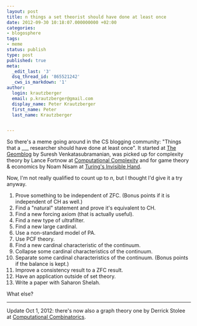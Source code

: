 ```yaml
---
layout: post
title: n things a set theorist should have done at least once
date: 2012-09-30 10:18:07.000000000 +02:00
categories:
- blogosphere
tags:
- meme
status: publish
type: post
published: true
meta:
  _edit_last: '3'
  dsq_thread_id: '865521242'
  _cws_is_markdown: '1'
author:
  login: krautzberger
  email: p.krautzberger@gmail.com
  display_name: Peter Krautzberger
  first_name: Peter
  last_name: Krautzberger


---
```


So there's a meme going around in the CS blogging community: "Things that a ___ researcher should have done at least once". It started at [The Geomblog](http://geomblog.blogspot.com/2012/09/things-tcser-should-have-done-at-least.html) by Suresh Venkatasubramanian, was picked up for complexity theory by Lance Fortnow at [Computational Complexity](http://blog.computationalcomplexity.org/2012/09/things-complexity-theorist-should-do-at.html) and for game theory & economics by Noam Nisam at [Turing's Invisible Hand](https://agtb.wordpress.com/2012/09/28/things-a-agteer-should-do-at-least-once/).

Now, I'm not really qualified to count up to $n$, but I thought I'd give it a try anyway.

1.  Prove something to be independent of ZFC. (Bonus points if it is independent of CH as well.)
2.  Find a "natural" statement and prove it's equivalent to CH.
3.  Find a new forcing axiom (that is actually useful).
4.  Find a new type of ultrafilter.
5.  Find a new large cardinal.
6.  Use a non-standard model of PA.
7.  Use PCF theory.
8.  Find a new cardinal characteristic of the continuum.
9.  Collapse some cardinal characteristics of the continuum.
10.  Separate some cardinal characteristics of the continuum. (Bonus points if the balance is kept.)
11.  Improve a consistency result to a ZFC result.
12.  Have an application outside of set theory.
13.  Write a paper with Saharon Shelah.

What else?

* * *

Update Oct 1, 2012: there's now also a graph theory one by Derrick Stolee at [Computational Combinatorics](http://computationalcombinatorics.wordpress.com/2012/09/28/things-a-graph-theorist-should-do-at-least-once/).